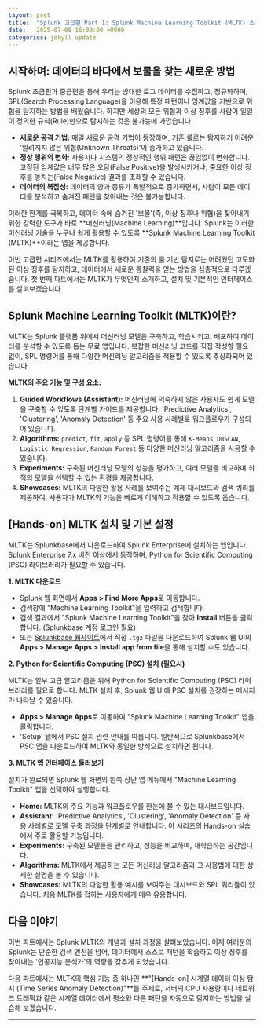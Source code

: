 ```yaml
---
layout: post
title:  "Splunk 고급편 Part 1: Splunk Machine Learning Toolkit (MLTK) 소개 및 설치"
date:   2025-07-08 16:00:00 +0900
categories: jekyll update
---
```


## 시작하며: 데이터의 바다에서 보물을 찾는 새로운 방법

Splunk 초급편과 중급편을 통해 우리는 방대한 로그 데이터를 수집하고, 정규화하며, SPL(Search Processing Language)을 이용해 특정 패턴이나 임계값을 기반으로 위협을 탐지하는 방법을 배웠습니다. 하지만 세상의 모든 위협과 이상 징후를 사람이 일일이 정의한 규칙(Rule)만으로 탐지하는 것은 불가능에 가깝습니다.

*   **새로운 공격 기법:** 매일 새로운 공격 기법이 등장하며, 기존 룰로는 탐지하기 어려운 '알려지지 않은 위협(Unknown Threats)'이 증가하고 있습니다.
*   **정상 행위의 변화:** 사용자나 시스템의 정상적인 행위 패턴은 끊임없이 변화합니다. 고정된 임계값은 너무 많은 오탐(False Positive)을 발생시키거나, 중요한 이상 징후를 놓치는(False Negative) 결과를 초래할 수 있습니다.
*   **데이터의 복잡성:** 데이터의 양과 종류가 폭발적으로 증가하면서, 사람이 모든 데이터를 분석하고 숨겨진 패턴을 찾아내는 것은 불가능합니다.

이러한 한계를 극복하고, 데이터 속에 숨겨진 '보물'(즉, 이상 징후나 위협)을 찾아내기 위한 강력한 도구가 바로 **머신러닝(Machine Learning)**입니다. Splunk는 이러한 머신러닝 기술을 누구나 쉽게 활용할 수 있도록 **Splunk Machine Learning Toolkit (MLTK)**이라는 앱을 제공합니다.

이번 고급편 시리즈에서는 MLTK를 활용하여 기존의 룰 기반 탐지로는 어려웠던 고도화된 이상 징후를 탐지하고, 데이터에서 새로운 통찰력을 얻는 방법을 심층적으로 다루겠습니다. 첫 번째 파트에서는 MLTK가 무엇인지 소개하고, 설치 및 기본적인 인터페이스를 살펴보겠습니다.

## Splunk Machine Learning Toolkit (MLTK)이란?

MLTK는 Splunk 플랫폼 위에서 머신러닝 모델을 구축하고, 학습시키고, 배포하여 데이터를 분석할 수 있도록 돕는 무료 앱입니다. 복잡한 머신러닝 코드를 직접 작성할 필요 없이, SPL 명령어를 통해 다양한 머신러닝 알고리즘을 적용할 수 있도록 추상화되어 있습니다.

**MLTK의 주요 기능 및 구성 요소:**

1.  **Guided Workflows (Assistant):** 머신러닝에 익숙하지 않은 사용자도 쉽게 모델을 구축할 수 있도록 단계별 가이드를 제공합니다. 'Predictive Analytics', 'Clustering', 'Anomaly Detection' 등 주요 사용 사례별로 워크플로우가 구성되어 있습니다.
2.  **Algorithms:** `predict`, `fit`, `apply` 등 SPL 명령어를 통해 `K-Means`, `DBSCAN`, `Logistic Regression`, `Random Forest` 등 다양한 머신러닝 알고리즘을 사용할 수 있습니다.
3.  **Experiments:** 구축된 머신러닝 모델의 성능을 평가하고, 여러 모델을 비교하며 최적의 모델을 선택할 수 있는 환경을 제공합니다.
4.  **Showcases:** MLTK의 다양한 활용 사례를 보여주는 예제 대시보드와 검색 쿼리를 제공하여, 사용자가 MLTK의 기능을 빠르게 이해하고 적용할 수 있도록 돕습니다.

## [Hands-on] MLTK 설치 및 기본 설정

MLTK는 Splunkbase에서 다운로드하여 Splunk Enterprise에 설치하는 앱입니다. Splunk Enterprise 7.x 버전 이상에서 동작하며, Python for Scientific Computing (PSC) 라이브러리가 필요할 수 있습니다.

**1. MLTK 다운로드**

*   Splunk 웹 화면에서 **Apps > Find More Apps**로 이동합니다.
*   검색창에 "Machine Learning Toolkit"을 입력하고 검색합니다.
*   검색 결과에서 "Splunk Machine Learning Toolkit"을 찾아 **Install** 버튼을 클릭합니다. (Splunkbase 계정 로그인 필요)
*   또는 [Splunkbase 웹사이트](https://splunkbase.splunk.com/app/2890)에서 직접 `.tgz` 파일을 다운로드하여 Splunk 웹 UI의 **Apps > Manage Apps > Install app from file**을 통해 설치할 수도 있습니다.

**2. Python for Scientific Computing (PSC) 설치 (필요시)**

MLTK는 일부 고급 알고리즘을 위해 Python for Scientific Computing (PSC) 라이브러리를 필요로 합니다. MLTK 설치 후, Splunk 웹 UI에 PSC 설치를 권장하는 메시지가 나타날 수 있습니다.

*   **Apps > Manage Apps**로 이동하여 "Splunk Machine Learning Toolkit" 앱을 클릭합니다.
*   'Setup' 탭에서 PSC 설치 관련 안내를 따릅니다. 일반적으로 Splunkbase에서 PSC 앱을 다운로드하여 MLTK와 동일한 방식으로 설치하면 됩니다.

**3. MLTK 앱 인터페이스 둘러보기**

설치가 완료되면 Splunk 웹 화면의 왼쪽 상단 앱 메뉴에서 "Machine Learning Toolkit" 앱을 선택하여 실행합니다.

*   **Home:** MLTK의 주요 기능과 워크플로우를 한눈에 볼 수 있는 대시보드입니다.
*   **Assistant:** 'Predictive Analytics', 'Clustering', 'Anomaly Detection' 등 사용 사례별로 모델 구축 과정을 단계별로 안내합니다. 이 시리즈의 Hands-on 실습에서 주로 활용할 기능입니다.
*   **Experiments:** 구축된 모델들을 관리하고, 성능을 비교하며, 재학습하는 공간입니다.
*   **Algorithms:** MLTK에서 제공하는 모든 머신러닝 알고리즘과 그 사용법에 대한 상세한 설명을 볼 수 있습니다.
*   **Showcases:** MLTK의 다양한 활용 예시를 보여주는 대시보드와 SPL 쿼리들이 있습니다. 처음 MLTK를 접하는 사용자에게 매우 유용합니다.

## 다음 이야기

이번 파트에서는 Splunk MLTK의 개념과 설치 과정을 살펴보았습니다. 이제 여러분의 Splunk는 단순한 검색 엔진을 넘어, 데이터에서 스스로 패턴을 학습하고 이상 징후를 찾아내는 '인공지능 분석가'의 역량을 갖추게 되었습니다.

다음 파트에서는 MLTK의 핵심 기능 중 하나인 **"[Hands-on] 시계열 데이터 이상 탐지 (Time Series Anomaly Detection)"**를 주제로, 서버의 CPU 사용량이나 네트워크 트래픽과 같은 시계열 데이터에서 평소와 다른 패턴을 자동으로 탐지하는 방법을 실습해 보겠습니다.

---
